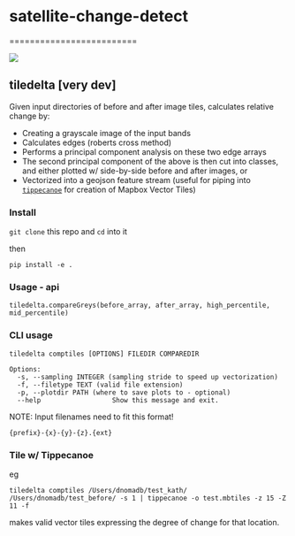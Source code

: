 # satellite-change-detect
=========================

![](![image](https://cloud.githubusercontent.com/assets/5084513/7424337/ad447c44-ef54-11e4-926e-c81329bdc7ae.png))

## tiledelta [very dev]

Given input directories of before and after image tiles, calculates relative change by:

 - Creating a grayscale image of the input bands
 - Calculates edges (roberts cross method)
 - Performs a principal component analysis on these two edge arrays
 - The second principal component of the above is then cut into classes, and either plotted w/ side-by-side before and after images, or
 - Vectorized into a geojson feature stream (useful for piping into [`tippecanoe`](https://github.com/mapbox/tippecanoe) for creation of Mapbox Vector Tiles)

### Install

`git clone` this repo and `cd` into it

then

`pip install -e .`

### Usage - api

`tiledelta.compareGreys(before_array, after_array, high_percentile, mid_percentile)`

### CLI usage

```
tiledelta comptiles [OPTIONS] FILEDIR COMPAREDIR

Options:
  -s, --sampling INTEGER (sampling stride to speed up vectorization)
  -f, --filetype TEXT (valid file extension)
  -p, --plotdir PATH (where to save plots to - optional)
  --help                  Show this message and exit.
```
NOTE: Input filenames need to fit this format!
```
{prefix}-{x}-{y}-{z}.{ext}
```

###  Tile w/ Tippecanoe

eg

```
tiledelta comptiles /Users/dnomadb/test_kath/ /Users/dnomadb/test_before/ -s 1 | tippecanoe -o test.mbtiles -z 15 -Z 11 -f
```
makes valid vector tiles expressing the degree of change for that location.

